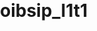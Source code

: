 # oibsip_l1t1
<!DOCTYPE html>
<html lang="en">
<head>
    <meta charset="UTF-8">
    <meta name="viewport" content="width=device-width, initial-scale=1.0">
    <title> My Landing Page</title>
    <style>
        /* Reset some default styles */
        body, h1, h2, p {
            margin: 0;
            padding: 0;
        }

        /* Set a background color and text color */
        body {
            background-color: #f5f5f5;
            font-family: Arial, sans-serif;
            color: #333;
        }

        /* Header Styles */
        header {
            background-color: #333;
            color: #fff;
            padding: 20px;
        }

        /* Navigation Styles */
        nav {
            text-align: center;
        }

        nav a {
            color: #fff;
            text-decoration: none;
            margin: 0 20px;
            font-size: 1.2rem;
        }

        /* Hero Section Styles */
        .hero {
            background-image: url("image-4.jpg");
            background-size: cover;
            background-position: center;
            text-align: center;
            padding: 100px 0;
        }

        .hero h1 {
            font-size: 3rem;
            margin-bottom: 20px;
            color:white;
        }

        .hero p {
            font-size: 1.2rem;
            color:white;

        }

        /* Feature Section Styles */
        .features {
            display: flex;
            justify-content: space-around;
            padding: 80px 0;
            background-color: #fff;
        }

        .feature {
            text-align: center;
        }

        .feature i {
            font-size: 2rem;
            color: #333;
        }

        /* Footer Styles */
        footer {
            background-color: #333;
            color: #fff;
            padding: 20px 0;
            text-align: center;
        }
    </style>
</head>
<body>
    <header>
        <nav>
            <a href="#">Home</a>
            <a href="#">About</a>
            <a href="#">Services</a>
            <a href="#">Contact</a>
        </nav>
    </header>

    <div class="hero">
        <h1>Welcome to My Landing Page</h1>
        <p>Books were safer than other people anyway.</p>
    </div>

    <div class="features">
        <div class="feature">
            <i class="fa fa-check-circle"></i>
            <h2>Biography</h2>
            <p> 'Life-writing'</p>
        </div>
        <div class="feature">
            <i class="fa fa-check-circle"></i>
            <h2>Fiction</h2>
            <p>literature created from the imagination</p>
        </div>
        <div class="feature">
            <i class="fa fa-check-circle"></i>
            <h2>Memoir</h2>
            <p> Author's real life. </p>
        </div>
    </div>

    <footer>
        &copy; 2023 Classic Book Landing Page
    </footer>
</body>
</html>
